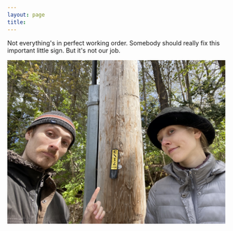```yaml
---
layout: page
title: 
---
```


Not everything's in perfect working order. Somebody should really fix this important little sign.  But it's not our job.

<a href="/assets/bluebird/9.jpg">
<img src="/assets/bluebird/9.jpg" width="500" class="centerimg"/>
</a>

